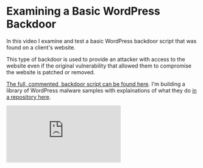 
# Examining a Basic WordPress Backdoor

In this video I examine and test a basic WordPress backdoor script that was found on a client's website. 

This type of backdoor is used to provide an attacker with access to the website even if the original vulnerability that allowed them to compromise the website is patched or removed.

[The full, commented, backdoor script can be found here](https://github.com/rmmoul/wordpress-malware-samples/blob/main/hexadecimal-obfuscated-auto-login.php). I'm building a library of WordPress malware samples with explainations of what they do [in a repository here](https://github.com/rmmoul/wordpress-malware-samples/tree/main). 

<div class="video-container">
  <iframe src="https://www.youtube.com/embed/CyPWxbLayJk?rel=0" title="WordPress backdoor script example" frameborder="0" allow="accelerometer; autoplay; clipboard-write; encrypted-media; gyroscope; picture-in-picture; web-share" referrerpolicy="strict-origin-when-cross-origin" allowfullscreen></iframe>
</div>
